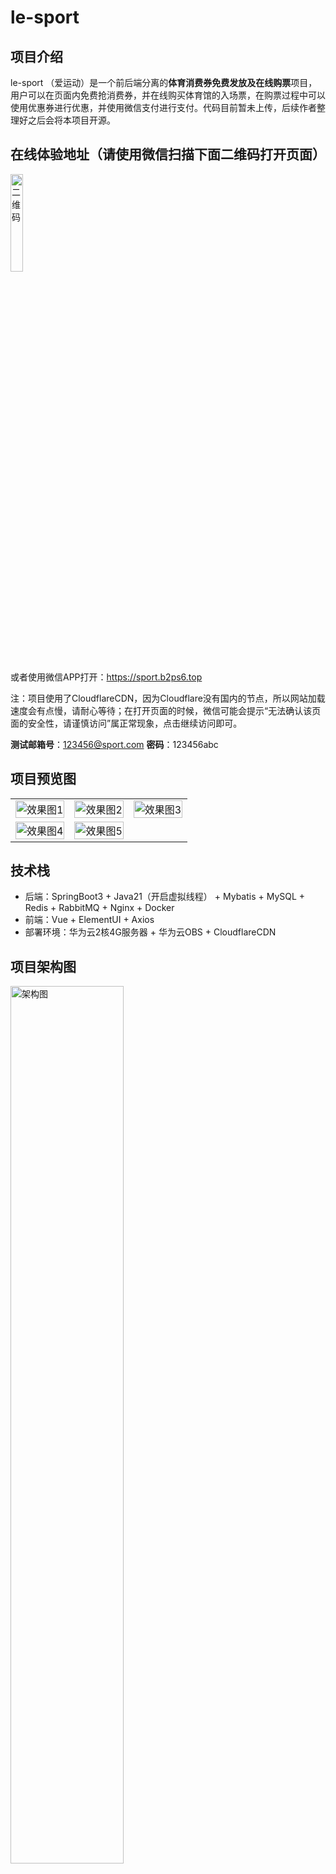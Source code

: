# le-sport

## 项目介绍
le-sport （爱运动）是一个前后端分离的**体育消费券免费发放及在线购票**项目，用户可以在页面内免费抢消费券，并在线购买体育馆的入场票，在购票过程中可以使用优惠券进行优惠，并使用微信支付进行支付。代码目前暂未上传，后续作者整理好之后会将本项目开源。

## 在线体验地址（请使用微信扫描下面二维码打开页面）
<img alt="二维码" src="images/qr.png" width="20%" height="auto">

或者使用微信APP打开：https://sport.b2ps6.top

注：项目使用了CloudflareCDN，因为Cloudflare没有国内的节点，所以网站加载速度会有点慢，请耐心等待；在打开页面的时候，微信可能会提示“无法确认该页面的安全性，请谨慎访问”属正常现象，点击继续访问即可。

**测试邮箱号**：123456@sport.com **密码**：123456abc

## 项目预览图
<table>
  <tr>
    <td><img alt="效果图1" src="images/page1.jpg" width="100%" height="auto"></td>
    <td><img alt="效果图2" src="images/page2.jpg" width="100%" height="auto"></td>
    <td><img alt="效果图3" src="images/page3.jpg" width="100%" height="auto"></td>
  </tr>
  <tr>
    <td><img alt="效果图4" src="images/page4.jpg" width="100%" height="auto"></td>
    <td><img alt="效果图5" src="images/page5.jpg" width="100%" height="auto"></td>
    <td></td>
  </tr>
</table>

## 技术栈
- 后端：SpringBoot3 + Java21（开启虚拟线程） + Mybatis + MySQL + Redis + RabbitMQ + Nginx + Docker
- 前端：Vue + ElementUI + Axios
- 部署环境：华为云2核4G服务器 + 华为云OBS + CloudflareCDN

## 项目架构图
<img alt="架构图" src="images/main.png" width="60%" height="auto">

## 功能思维导图
<img alt="功能思维导图" src="images/module.png" width="60%" height="auto">

## 重点功能模块介绍
### 限时抢券模块
抢券接口采用Redis lua脚本预减库存+RabbitMQ异步发送订单实现，整理逻辑如下图
![秒杀流程图](images/seckill.png)

### 在线购票模块
- 订单状态流转图
![订单状态流转图](images/orderStatus.png)

- 下单支付完整时序图

![微信支付](images/orderSeq.png)
